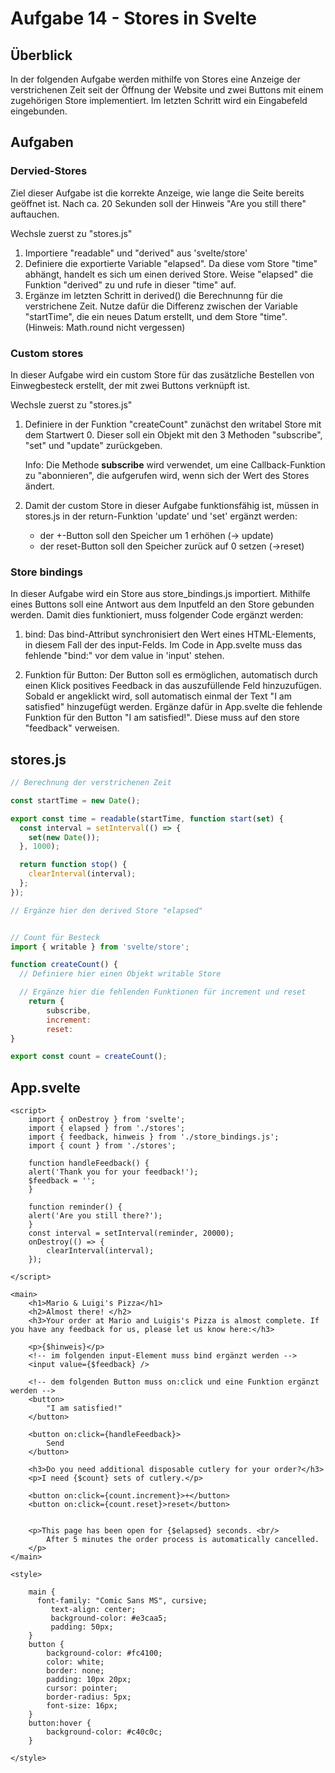 # Aufgabe 14 - Stores in Svelte

## Überblick 

In der folgenden Aufgabe werden mithilfe von Stores eine Anzeige der verstrichenen Zeit seit der Öffnung der Website und zwei Buttons mit einem zugehörigen Store implementiert. Im letzten Schritt wird ein Eingabefeld eingebunden. 

## Aufgaben

### Dervied-Stores

Ziel dieser Aufgabe ist die korrekte Anzeige, wie lange die Seite bereits geöffnet ist. Nach ca. 20 Sekunden soll der Hinweis "Are you still there" auftauchen.

Wechsle zuerst zu "stores.js"

1. Importiere "readable" und "derived" aus 'svelte/store'
2. Definiere die exportierte Variable "elapsed". Da diese vom Store "time" abhängt, handelt es sich um einen derived Store.
	Weise "elapsed" die Funktion "derived" zu und rufe in dieser "time" auf. 
3. Ergänze im letzten Schritt in derived() die Berechnunng für die verstrichene Zeit. Nutze dafür die Differenz zwischen der Variable "startTime", die ein neues Datum erstellt, und dem Store "time". (Hinweis: Math.round nicht vergessen)
 
### Custom stores

 In dieser Aufgabe wird ein custom Store für das zusätzliche Bestellen von Einwegbesteck erstellt, der mit zwei Buttons verknüpft ist.

Wechsle zuerst zu "stores.js"

1. Definiere in der Funktion "createCount" zunächst den writabel Store mit dem Startwert 0. 
Dieser soll ein Objekt mit den 3 Methoden "subscribe", "set" und "update" zurückgeben.

	Info: Die Methode **subscribe** wird verwendet, um eine Callback-Funktion zu "abonnieren", die aufgerufen wird, wenn sich der Wert des Stores ändert.
	
2. Damit der custom Store in dieser Aufgabe funktionsfähig ist, müssen in stores.js in der return-Funktion 'update' und 'set' ergänzt werden:
    - der +-Button soll den Speicher um 1 erhöhen (-> update)
    - der reset-Button soll den Speicher zurück auf 0 setzen (->reset)


### Store bindings

In dieser Aufgabe wird ein Store aus store_bindings.js importiert. Mithilfe eines Buttons soll eine Antwort aus dem Inputfeld an den Store gebunden werden. Damit dies funktioniert, muss folgender Code ergänzt werden:

1. bind: Das bind-Attribut synchronisiert den Wert eines HTML-Elements, in diesem Fall der des input-Felds. Im Code in App.svelte muss das fehlende "bind:" vor dem value in 'input' stehen.

2. Funktion für Button: Der Button soll es ermöglichen, automatisch durch einen Klick positives Feedback in das auszufüllende Feld hinzuzufügen. Sobald er angeklickt wird, soll automatisch einmal der Text "I am satisfied" hinzugefügt werden. 
Ergänze dafür in App.svelte die fehlende Funktion für den Button "I am satisfied!". Diese muss auf den store "feedback" verweisen.

## stores.js

```javascript
// Berechnung der verstrichenen Zeit

const startTime = new Date();

export const time = readable(startTime, function start(set) {
  const interval = setInterval(() => {
    set(new Date());
  }, 1000);

  return function stop() {
    clearInterval(interval);
  };
});

// Ergänze hier den derived Store "elapsed"


// Count für Besteck
import { writable } from 'svelte/store';

function createCount() {
  // Definiere hier einen Objekt writable Store 

  // Ergänze hier die fehlenden Funktionen für increment und reset
	return {
		subscribe,
		increment:
		reset:
}

export const count = createCount();
```


## App.svelte

```svelte
<script>
	import { onDestroy } from 'svelte';
	import { elapsed } from './stores';
 	import { feedback, hinweis } from './store_bindings.js';
 	import { count } from './stores';

	function handleFeedback() {
    alert('Thank you for your feedback!');
	$feedback = '';
  	}

	function reminder() {
    alert('Are you still there?');
  	}
	const interval = setInterval(reminder, 20000);
	onDestroy(() => {
		clearInterval(interval);
	});
	
</script>

<main>
	<h1>Mario & Luigi's Pizza</h1>
	<h2>Almost there! </h2>
	<h3>Your order at Mario and Luigis's Pizza is almost complete. If you have any feedback for us, please let us know here:</h3>

	<p>{$hinweis}</p>
	<!-- im folgenden input-Element muss bind ergänzt werden -->
	<input value={$feedback} />

	<!-- dem folgenden Button muss on:click und eine Funktion ergänzt werden -->
	<button>
		"I am satisfied!"
	</button>

	<button on:click={handleFeedback}>
		Send
	</button>

	<h3>Do you need additional disposable cutlery for your order?</h3>
	<p>I need {$count} sets of cutlery.</p>

	<button on:click={count.increment}>+</button>
	<button on:click={count.reset}>reset</button>


	<p>This page has been open for {$elapsed} seconds. <br/>
		After 5 minutes the order process is automatically cancelled.
	</p>
</main>

<style>

	main {
	  font-family: "Comic Sans MS", cursive;
		 text-align: center;
		 background-color: #e3caa5;
		 padding: 50px;
	}
	button {
		background-color: #fc4100;
		color: white;
		border: none;
		padding: 10px 20px;
		cursor: pointer;
		border-radius: 5px;
		font-size: 16px;
  	}
 	button:hover {
    	background-color: #c40c0c;
 	}

</style>
```